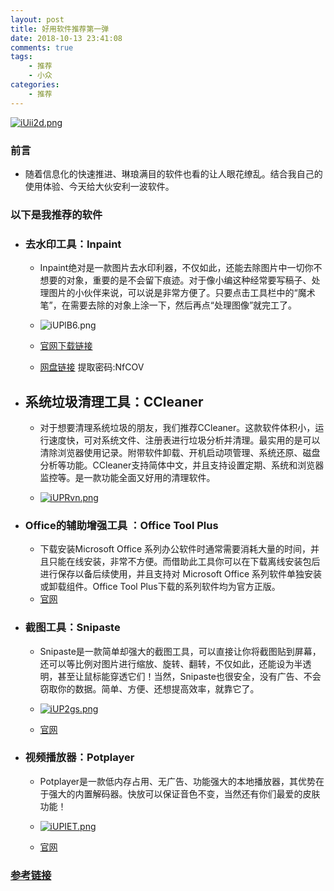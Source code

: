 ```yaml
---
layout: post
title: 好用软件推荐第一弹
date: 2018-10-13 23:41:08
comments: true
tags:
    - 推荐
    - 小众
categories:
    - 推荐
---
```


[![iUii2d.png](https://s1.ax1x.com/2018/10/14/iUii2d.png)](https://imgchr.com/i/iUii2d)

### 前言
* 随着信息化的快速推进、琳琅满目的软件也看的让人眼花缭乱。结合我自己的使用体验、今天给大伙安利一波软件。

<!-- more -->

### 以下是我推荐的软件
* ### 去水印工具：Inpaint
    * Inpaint绝对是一款图片去水印利器，不仅如此，还能去除图片中一切你不想要的对象，重要的是不会留下痕迹。对于像小编这种经常要写稿子、处理图片的小伙伴来说，可以说是非常方便了。只要点击工具栏中的“魔术笔”，在需要去除的对象上涂一下，然后再点“处理图像”就完工了。

    * ![iUPlB6.png](https://s1.ax1x.com/2018/10/14/iUPlB6.png)

    * [官网下载链接](https://www.theinpaint.com/download.html)
    * [网盘链接](https://pan.shuangzu.top/index.php?share/folder&user=102&sid=KezT5smi)  提取密码:NfCOV

* ## 系统垃圾清理工具：CCleaner
    * 对于想要清理系统垃圾的朋友，我们推荐CCleaner。这款软件体积小，运行速度快，可对系统文件、注册表进行垃圾分析并清理。最实用的是可以清除浏览器使用记录。附带软件卸载、开机启动项管理、系统还原、磁盘分析等功能。CCleaner支持简体中文，并且支持设置定期、系统和浏览器监控等。是一款功能全面又好用的清理软件。

    * [![iUPRvn.png](https://s1.ax1x.com/2018/10/14/iUPRvn.png)](https://imgchr.com/i/iUPRvn)

* ### Office的辅助增强工具 ：Office Tool Plus
    * 下载安装Microsoft Office 系列办公软件时通常需要消耗大量的时间，并且只能在线安装，非常不方便。而借助此工具你可以在下载离线安装包后进行保存以备后续使用，并且支持对 Microsoft Office 系列软件单独安装或卸载组件。Office Tool Plus下载的系列软件均为官方正版。
    * [官网](https://otp.landian.la/en-us/)


* ### 截图工具：Snipaste
    * Snipaste是一款简单却强大的截图工具，可以直接让你将截图贴到屏幕，还可以等比例对图片进行缩放、旋转、翻转，不仅如此，还能设为半透明，甚至让鼠标能穿透它们！当然，Snipaste也很安全，没有广告、不会窃取你的数据。简单、方便、还想提高效率，就靠它了。

    * [![iUP2gs.png](https://s1.ax1x.com/2018/10/14/iUP2gs.png)](https://imgchr.com/i/iUP2gs)
    * [官网](https://zh.snipaste.com/)

* ### 视频播放器：Potplayer
    * Potplayer是一款低内存占用、无广告、功能强大的本地播放器，其优势在于强大的内置解码器。快放可以保证音色不变，当然还有你们最爱的皮肤功能！

    * [![iUPIET.png](https://s1.ax1x.com/2018/10/14/iUPIET.png)](https://imgchr.com/i/iUPIET)
    * [官网](https://potplayer.daum.net/)


### [参考链接](https://mp.weixin.qq.com/s/FjsjFo8avexVEl8cmoWQiw)